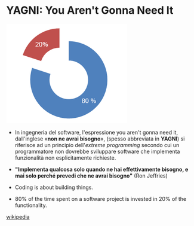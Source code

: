 # YAGNI: You Aren't Gonna Need It

![YAGNI](https://raw.githubusercontent.com/maboglia/Fondamenti/master/img/8020.png)

* In ingegneria del software, l'espressione you aren't gonna need it, dall'inglese «**non ne avrai bisogno**», (spesso abbreviata in **YAGNI**) si riferisce ad un principio dell'*extreme programming* secondo cui un programmatore non dovrebbe sviluppare software che implementa funzionalità non esplicitamente richieste.
* **"Implementa qualcosa solo quando ne hai effettivamente bisogno, e mai solo perché prevedi che ne avrai bisogno"** (Ron Jeffries)

* Coding is about building things.
* 80% of the time spent on a software project is invested in 20% of the functionality.

[wikipedia](https://it.wikipedia.org/wiki/You_aren%27t_gonna_need_it)